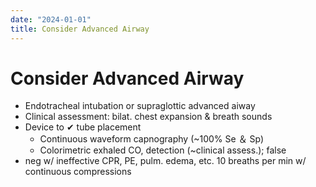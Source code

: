 ```yaml
---
date: "2024-01-01"
title: Consider Advanced Airway
---
```


# Consider Advanced Airway

* Endotracheal intubation or supraglottic advanced aiway
* Clinical assessment: bilat. chest expansion & breath sounds
* Device to ✔ tube placement
	* Continuous waveform capnography (~100% Se ＆ Sp)
	* Colorimetric exhaled CO, detection (~clinical assess.); false
* neg w/ ineffective CPR, PE, pulm. edema, etc.
10 breaths per min w/ continuous compressions
